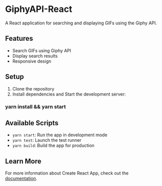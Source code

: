 # GiphyAPI-React

A React application for searching and displaying GIFs using the Giphy API.

## Features

- Search GIFs using Giphy API
- Display search results
- Responsive design

## Setup

1. Clone the repository
2. Install dependencies and Start the development server:

### yarn install && yarn start

## Available Scripts

- `yarn start`: Run the app in development mode
- `yarn test`: Launch the test runner
- `yarn build`: Build the app for production

## Learn More

For more information about Create React App, check out the [documentation](https://facebook.github.io/create-react-app/docs/getting-started).
